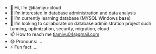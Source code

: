 - 👋 Hi, I’m @tiamiyu-cloud
- 👀 I’m interested in database administration and data analysis
- 🌱 I’m currently learning database (MYSQL Windows base)
- 💞️ I’m looking to collaborate on database administration project such tunning, optimization, security, migration, cloud
- 📫 How to reach me tiamiyu04@gmail.com
- 😄 Pronouns: ...
- ⚡ Fun fact: ...

<!---
tiamiyu-cloud/tiamiyu-cloud is a ✨ special ✨ repository because its `README.md` (this file) appears on your GitHub profile.
You can click the Preview link to take a look at your changes.
--->

